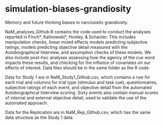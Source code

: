 # simulation-biases-grandiosity
Memory and future thinking biases in narcissistic grandiosity. 

NaM_analyses_Github.R contains the code used to conduct the analyses reported in Finch*, Kalinowski*, Hooley, & Schacter. This includes manipulation checks, linear mixed effects models predicting subjective ratings, models predicting objective detail measured with the Autobiographical Interview, and assumption checks of these models. We also include post-hoc analyses assessing how the agency of the cue word impacts these results, and checking for the influnce of covariates on our effects of interest. Data files should be in the same folder as the R code.

Data for Study 1 are in NaM_Study1_Github.csv, which contains a row for each trial and columns for trial type (stimulus and task cue), questionnaires, subjective ratings of each event, and objective detail from the automated Autobiographical Interview scoring. Sixty events also contain manual scores of internal and external objective detail, used to validate the use of the automated approach.

Data for the Replication are in NaM_Rep_Github.csv, which has the same data structure as the Study 1 data.
